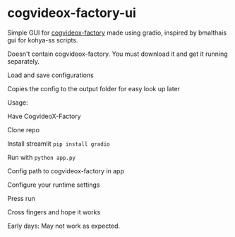 # cogvideox-factory-ui


Simple GUI for [cogvideox-factory](https://github.com/a-r-r-o-w/cogvideox-factory) made using gradio, inspired by bmalthais gui for kohya-ss scripts.

Doesn't contain cogvideox-factory. You must download it and get it running separately.

Load and save configurations

Copies the config to the output folder for easy look up later


Usage:

Have CogvideoX-Factory

Clone repo

Install streamlit `pip install gradio`

Run with `python app.py`

Config path to cogvideox-factory in app

Configure your runtime settings

Press run

Cross fingers and hope it works



Early days: May not work as expected.
